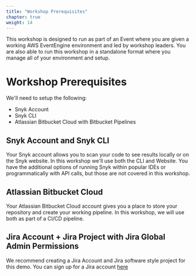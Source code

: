 ```yaml
---
title: "Workshop Prerequisites"
chapter: true
weight: 14
---
```

This workshop is designed to run as part of an Event where you are given a working AWS EventEngine environment and led by workshop leaders.  You are also able to run this workshop in a standalone format where you manage all of your environment and setup.

# Workshop Prerequisites
We'll need to setup the following:

- Snyk Account
- Snyk CLI
- Atlassian Bitbucket Cloud with Bitbucket Pipelines

## Snyk Account and Snyk CLI
Your Snyk account allows you to scan your code to see results locally or on the Snyk website.  In this workshop we'll use both the CLI and Website.  You have the additional options of running Snyk within popular IDEs or programmatically with API calls, but those are not covered in this workshop.

## Atlassian Bitbucket Cloud
Your Atlassian Bitbucket Cloud account gives you a place to store your repository and create your working pipeline.  In this workshop, we will use both as part of a CI/CD pipeline.

## Jira Account + Jira Project with Jira Global Admin Permissions
We recommend creating a Jira Account and Jira software style project for this demo. You can sign up for a Jira account [here](https://www.atlassian.com/software/jira)